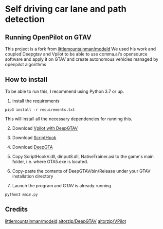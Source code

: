 Self driving car lane and path detection
=========================================
## Running OpenPilot on GTAV 
This project is a fork from [littlemountainman/modeld](https://github.com/littlemountainman/modeld) 
We used his work and coupled Deepgtav and Vpilot to be able to use comma.ai's opensource software and apply it on GTAV and create autonomous vehicles managed by openpilot algorithms 

## How to install

To be able to run this, I recommend using Python 3.7 or up.

1. Install the requirements 

```
pip3 install -r requirements.txt
```

This will install all the necessary dependencies for running this. 

2. Download [Vpilot with DeepGTAV](https://github.com/aitorzip/VPilot)

3. Download [ScriptHook](https://www.dev-c.com/gtav/scripthookv/)

4. Download [DeepGTA](https://github.com/aitorzip/DeepGTAV)

5. Copy ScriptHookV.dll, dinput8.dll, NativeTrainer.asi to the game's main folder, i.e. where GTA5.exe is located.

6. Copy-paste the contents of DeepGTAV/bin/Release under your GTAV installation directory

7. Launch the program and GTAV is already running
```
python3 main.py
```


## Credits

[littlemountainman/modeld](https://github.com/littlemountainman/modeld)
[aitorzip/DeepGTAV](https://github.com/aitorzip/DeepGTAV)
[aitorzip/VPilot](https://github.com/aitorzip/VPilot)

